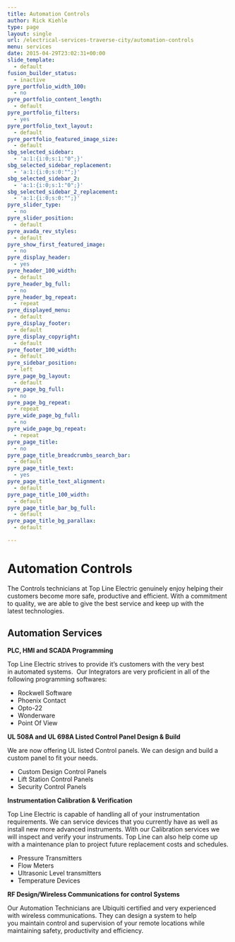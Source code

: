 ```yaml
---
title: Automation Controls
author: Rick Kiehle
type: page
layout: single
url: /electrical-services-traverse-city/automation-controls
menu: services
date: 2015-04-29T23:02:31+00:00
slide_template:
  - default
fusion_builder_status:
  - inactive
pyre_portfolio_width_100:
  - no
pyre_portfolio_content_length:
  - default
pyre_portfolio_filters:
  - yes
pyre_portfolio_text_layout:
  - default
pyre_portfolio_featured_image_size:
  - default
sbg_selected_sidebar:
  - 'a:1:{i:0;s:1:"0";}'
sbg_selected_sidebar_replacement:
  - 'a:1:{i:0;s:0:"";}'
sbg_selected_sidebar_2:
  - 'a:1:{i:0;s:1:"0";}'
sbg_selected_sidebar_2_replacement:
  - 'a:1:{i:0;s:0:"";}'
pyre_slider_type:
  - no
pyre_slider_position:
  - default
pyre_avada_rev_styles:
  - default
pyre_show_first_featured_image:
  - no
pyre_display_header:
  - yes
pyre_header_100_width:
  - default
pyre_header_bg_full:
  - no
pyre_header_bg_repeat:
  - repeat
pyre_displayed_menu:
  - default
pyre_display_footer:
  - default
pyre_display_copyright:
  - default
pyre_footer_100_width:
  - default
pyre_sidebar_position:
  - left
pyre_page_bg_layout:
  - default
pyre_page_bg_full:
  - no
pyre_page_bg_repeat:
  - repeat
pyre_wide_page_bg_full:
  - no
pyre_wide_page_bg_repeat:
  - repeat
pyre_page_title:
  - no
pyre_page_title_breadcrumbs_search_bar:
  - default
pyre_page_title_text:
  - yes
pyre_page_title_text_alignment:
  - default
pyre_page_title_100_width:
  - default
pyre_page_title_bar_bg_full:
  - default
pyre_page_title_bg_parallax:
  - default

---
```

<div class="fusion-text">
  </p> 
  
  <h1>
    Automation Controls
  </h1>
  
  <p>
    The Controls technicians at Top Line Electric genuinely enjoy helping their customers become more safe, productive and efficient. With a commitment to quality, we are able to give the best service and keep up with the latest technologies.
  </p>
  
  <h2>
    <strong>Automation Services</strong>
  </h2>
  
  <p>
    <strong>PLC, HMI and SCADA Programming</strong>
  </p>
  
  <p>
    Top Line Electric strives to provide it&#8217;s customers with the very best in automated systems.  Our Integrators are very proficient in all of the following programming softwares:
  </p>
  
  <ul>
    <li>
      Rockwell Software
    </li>
    <li>
      Phoenix Contact
    </li>
    <li>
      Opto-22
    </li>
    <li>
      Wonderware
    </li>
    <li>
      Point Of View
    </li>
  </ul>
  
  <p>
    <strong>UL 508A and UL 698A Listed Control Panel Design & Build</strong>
  </p>
  
  <p>
    We are now offering UL listed Control panels. We can design and build a custom panel to fit your needs.
  </p>
  
  <ul>
    <li>
      Custom Design Control Panels
    </li>
    <li>
      Lift Station Control Panels
    </li>
    <li>
      Security Control Panels
    </li>
  </ul>
  
  <p>
    <strong>Instrumentation Calibration & Verification</strong>
  </p>
  
  <p>
    Top Line Electric is capable of handling all of your instrumentation requirements. We can service devices that you currently have as well as install new more advanced instruments. With our Calibration services we will inspect and verify your instruments. Top Line can also help come up with a maintenance plan to project future replacement costs and schedules.
  </p>
  
  <ul>
    <li>
      Pressure Transmitters
    </li>
    <li>
      Flow Meters
    </li>
    <li>
      Ultrasonic Level transmitters
    </li>
    <li>
      Temperature Devices
    </li>
  </ul>
  
  <p>
    <strong>RF Design/Wireless Communications for control Systems</strong>
  </p>
  
  <p>
    Our Automation Technicians are Ubiquiti certified and very experienced with wireless communications. They can design a system to help you maintain control and supervision of your remote locations while maintaining safety, productivity and efficiency.
  </p>
  
  <p>
    </div>